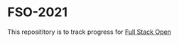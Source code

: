 # FSO-2021

This reposititory is to track progress for [Full Stack Open](https://fullstackopen.com)
